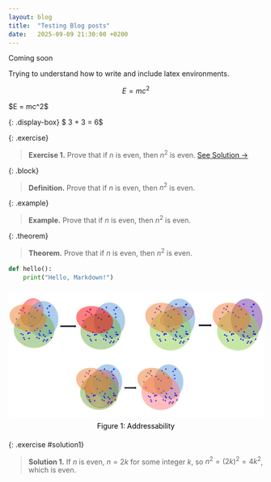```yaml
---
layout: blog
title:  "Testing Blog posts"
date:   2025-09-09 21:30:00 +0200
---
```


Coming soon


Trying to understand how to write and include latex environments.


$$ E=mc^2 $$

<div class="display-box">
$E = mc^2$
</div>

{: .display-box}
$ 3 + 3 = 6$

{: .exercise}
> **Exercise 1.** Prove that if $n$ is even, then $n^2$ is even.
> [See Solution &rarr;](#solution1)

{: .block}
> **Definition.** Prove that if $n$ is even, then $n^2$ is even.

{: .example}
> **Example.** Prove that if $n$ is even, then $n^2$ is even.

{: .theorem}
> **Theorem.** Prove that if $n$ is even, then $n^2$ is even.




```python
def hello():
    print("Hello, Markdown!")
```


<div style="text-align: center; margin: 20px 0;">
  <img src="/files/blog/blog1/addressability.PNG" alt="Addressability" width="600" />
  <div style="color: black; font-weight: normal; font-size: 1em; margin-top: 5px;">
    Figure 1: Addressability
  </div>
</div>

{: .exercise #solution1}
> **Solution 1.** If $n$ is even, $n = 2k$ for some integer $k$, so $n^2 = (2k)^2 = 4k^2$, which is even.